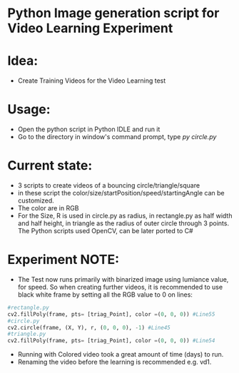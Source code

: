 # **Python Image generation script for Video Learning Experiment**

# **Idea:**
- Create Training Videos for the Video Learning test

# **Usage:**
- Open the python script in Python IDLE and run it
- Go to the directory in window's command prompt, type *py circle.py*

# **Current state:**
- 3 scripts to create videos of a bouncing circle/triangle/square
- in these script the color/size/startPosition/speed/startingAngle can be customized.
- The color are in RGB
- For the Size, R is used in circle.py as radius, in rectangle.py as half width and half height, in triangle as the radius of outer circle through 3 points.
The Python scripts used OpenCV, can be later ported to C#  

# **Experiment NOTE:**
- The Test now runs primarily with binarized image using lumiance value, for speed. So when creating further videos, it is recommended to use black white frame by setting all the RGB value to 0 on lines:  
```python
#rectangle.py
cv2.fillPoly(frame, pts= [triag_Point], color =(0, 0, 0)) #Line55
#circle.py
cv2.circle(frame, (X, Y), r, (0, 0, 0), -1) #Line45
#triangle.py
cv2.fillPoly(frame, pts= [triag_Point], color =(0, 0, 0)) #Line54
```
- Running with Colored video took a great amount of time (days) to run.
- Renaming the video before the learning is recommended e.g. vd1.